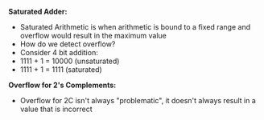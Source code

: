 **Saturated Adder:**
- Saturated Arithmetic is when arithmetic is bound to a fixed range and overflow would result in the maximum value
- How do we detect overflow?
- Consider 4 bit addition:
- 1111 + 1 = 10000 (unsaturated)
- 1111 + 1 = 1111 (saturated)

**Overflow for 2's Complements:**
- Overflow for 2C isn't always "problematic", it doesn't always result in a value that is incorrect
